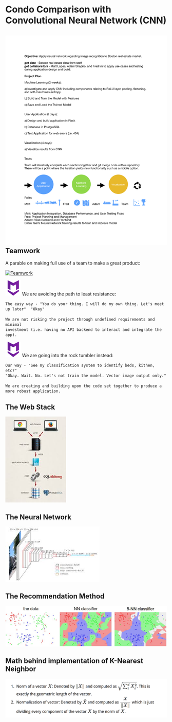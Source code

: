 Condo Comparison with Convolutional Neural Network (CNN)
===
![picture](/img/finalplan.png)
Teamwork
---
A parable on making full use of a team to make a great product:

[![Teamwork](https://i.imgur.com/OORFH52.jpg)](https://www.youtube.com/watch?v=K-Yv-UdsmSo "Teamwork")

![alt text][logo] We are avoiding the path to least resistance: 
```
The easy way - "You do your thing. I will do my own thing. Let's meet up later"  "Okay"

We are not risking the project through undefined requirements and minimal
investment (i.e. having no API backend to interact and integrate the app).
```

![alt text][logo] We are going into the rock tumbler instead: 
```
Our way - "See my classification system to identify beds, kithen, etc?"
"Okay. Wait. No. Let's not train the model. Vector image output only."   

We are creating and building upon the code set together to produce a more robust application. 
```
[logo]: https://github.com/adam-p/markdown-here/raw/master/src/common/images/icon48.png "Logo Title Text"


The Web Stack
---
![picture](/img/stack.png)


The Neural Network 
---
![picture](/img/vgg.png)


The Recommendation Method
---
![picture](/img/knn.png)

Math behind implementation of K-Nearest Neighbor
---
![picture](/img/euclidmath.png)



